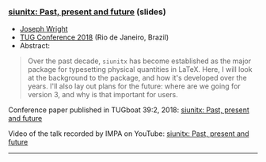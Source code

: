 

### <a href="{{site.baseurl}}/publications/2018-07-21-JAW-TUG-siunitx-slides.pdf" target="_blank">siunitx: Past, present and future</a> (slides)

+ [Joseph Wright]({{site.baseurl}}/about/team/#joseph-wright)
+ [TUG Conference 2018](http://tug.org/tug2018/) (Rio de Janeiro, Brazil)
+ Abstract:

> Over the past decade, `siunitx` has become established as the 
> major package for typesetting physical quantities in LaTeX. Here, I 
> will look at the background to the package, and how it's developed over 
> the years. I'll also lay out plans for the future: where are we going 
> for version 3, and why is that important for users.

Conference paper published in TUGboat 39:2, 2018: <a href="{{site.baseurl}}/publications/2018-JAW-TUB-tb122wright-siunitx.pdf" target="_blank">siunitx: Past, present and future</a>

Video of the talk recorded by IMPA on YouTube:  <a href="https://youtu.be/W0pTeUIoeN0" target="_blank">siunitx: Past, present and future</a> 



***

